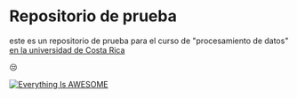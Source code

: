 # Repositorio de prueba

este es un repositorio de prueba para el curso de "procesamiento de datos" [en la universidad de Costa Rica](https://www.ucr.ac.cr/)

:unamused:


[![Everything Is AWESOME](https://img.youtube.com/vi/StTqXEQ2l-Y/0.jpg)](https://www.youtube.com/watch?v=StTqXEQ2l-Y "Everything Is AWESOME")
